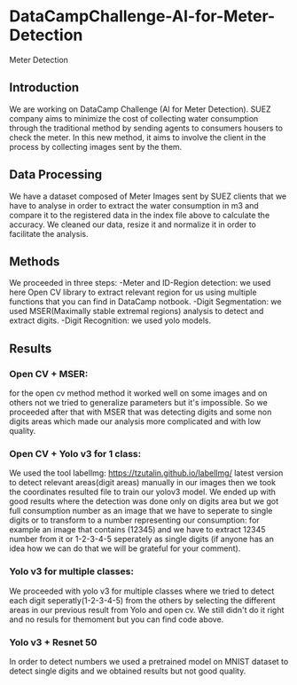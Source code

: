 # DataCampChallenge-AI-for-Meter-Detection
Meter Detection

## Introduction
We are working on DataCamp Challenge (AI for Meter Detection). SUEZ company aims to minimize the cost of collecting water consumption through the traditional method by sending agents to consumers housers to check the meter. In this new method, it aims to involve the client in the process by collecting images sent by the them.


## Data Processing
We have a dataset composed of Meter Images sent by SUEZ clients that we have to analyse in order to extract the water consumption in m3 and compare it to the registered data in the index file above to calculate the accuracy. We cleaned our data, resize it and normalize it in order to facilitate the analysis.


## Methods
We proceeded in three steps: 
-Meter and ID-Region detection: we used here Open CV library to extract relevant region for us using multiple functions that you can find in DataCamp notbook.
-Digit Segmentation: we used MSER(Maximally stable extremal regions) analysis to detect and extract digits.
-Digit Recognition: we used yolo models.


## Results
### Open CV + MSER: 
for the open cv method method it worked well on some images and on others not we tried to generalize parameters but it's impossible. So we proceeded after that with MSER that was detecting digits and some non digits areas which made our analysis more complicated and with low quality. 

### Open CV + Yolo v3 for 1 class:

We used the tool labellmg: https://tzutalin.github.io/labelImg/ latest version to detect relevant areas(digit areas) manually in our images then we took the coordinates resulted file to train our yolov3 model. We ended up with good results where the detection was done only on digits area but we got full consumption number as an image that we have to seperate to single digits or to transform to a number representing our consumption: for example an image that contains (12345) and we have to extract 12345 number from it or 1-2-3-4-5 seperately as single digits (if anyone has an idea how we can do that we will be grateful for your comment).

### Yolo v3 for multiple classes:

We proceeded with yolo v3 for multiple classes where we tried to detect each digit seperatly(1-2-3-4-5) from the others by selecting the different areas in our previous result from Yolo and open cv. We still didn't do it right and no resuls for themoment but you can find code above.


### Yolo v3 + Resnet 50

In order to detect numbers we used a pretrained model on MNIST dataset to detect single digits and we obtained results but not good quality.





